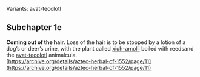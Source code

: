 Variants: avat-tecolotl  

## Subchapter 1e  
**Coming out of the hair.** Loss of the hair is to be stopped by a lotion of a dog’s or deer’s urine, with the plant called [xiuh-amolli](Xiuh-amolli.md) boiled with reedsand the [avat-tecolotl](avat-tecolotl.md) animalcula.  
[https://archive.org/details/aztec-herbal-of-1552/page/11](https://archive.org/details/aztec-herbal-of-1552/page/11)  


